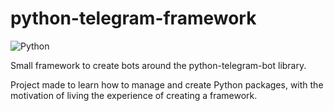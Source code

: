 # python-telegram-framework

![Python](https://img.shields.io/badge/Python-3776AB?style=for-the-badge&logo=python&logoColor=white)

Small framework to create bots around the python-telegram-bot library.

Project made to learn how to manage and create Python packages, with the motivation of living the experience of creating a framework.
